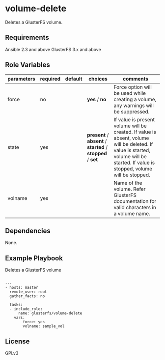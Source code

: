 volume-delete
=============

Deletes a GlusterFS volume.

Requirements
------------

Ansible 2.3 and above
GlusterFS 3.x and above

Role Variables
--------------

| parameters | required | default | choices | comments |
| --- | --- | --- | --- | --- |
| force | no | | **yes** / **no** | Force option will be used while creating a volume, any warnings will be suppressed. |
| state | yes | | **present** / **absent** / **started** / **stopped** / **set** | If value is present volume will be created. If value is absent, volume will be deleted. If value is started, volume will be started. If value is stopped, volume will be stopped. |
| volname | yes | |  | Name of the volume. Refer GlusterFS documentation for valid characters in a volume name. |

Dependencies
------------

None.

Example Playbook
----------------

Deletes a GlusterFS volume

```

---
- hosts: master
  remote_user: root
  gather_facts: no

  tasks:
  - include_role:
      name: glusterfs/volume-delete
    vars:
        force: yes
        volname: sample_vol

```

License
-------

GPLv3

